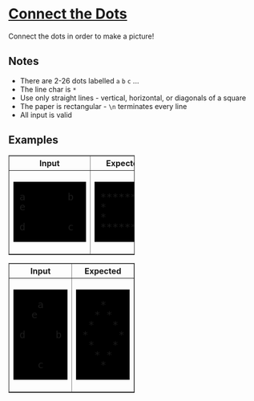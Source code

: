 # [Connect the Dots](https://www.codewars.com/kata/connect-the-dots "https://www.codewars.com/kata/5d6a11ab2a1ef8001dd1e817")

Connect the dots in order to make a picture!

## Notes

* There are 2-26 dots labelled  `a` `b` `c` ...
* The line char is `*`
* Use only straight lines - vertical, horizontal, or diagonals of a square
* The paper is rectangular - `\n` terminates every line
* All input is valid

## Examples

<table border='1' style='width:50%'>
<tr><th style='width:50%'>Input</th><th>Expected</th></tr>
<tr><td>
<pre style='background:black;font-size:20px;line-height:20px;font-family:monospace;'>&nbsp;
&nbsp;a&nbsp;&nbsp;&nbsp;&nbsp;&nbsp;&nbsp;&nbsp;b 
&nbsp;e         
&nbsp;           
&nbsp;d&nbsp;&nbsp;&nbsp;&nbsp;&nbsp;&nbsp;&nbsp;c 
&nbsp;
</pre>
</td>
<td>
<pre style='background:black;font-size:20px;line-height:20px;font-family:monospace;'>&nbsp;         
&nbsp;*********
&nbsp;*&nbsp;&nbsp;&nbsp;&nbsp;&nbsp;&nbsp;&nbsp;*
&nbsp;*&nbsp;&nbsp;&nbsp;&nbsp;&nbsp;&nbsp;&nbsp;*
&nbsp;*********
&nbsp;
</pre></td></tr>
</table>

<table border='1' style='width:50%;'>
<tr><th style='width:50%'>Input</th><th>Expected</th></tr>
<tr><td>
<pre style='background:black;font-size:20px;line-height:20px;font-family:monospace;'>&nbsp;
&nbsp;&nbsp;&nbsp;&nbsp;a
&nbsp;&nbsp;&nbsp;e
&nbsp;&nbsp;    
&nbsp;d&nbsp;&nbsp;&nbsp;&nbsp;&nbsp;b
&nbsp;&nbsp;
&nbsp;&nbsp;&nbsp;      
&nbsp;&nbsp;&nbsp;&nbsp;c
&nbsp;
</pre></td><td>
<pre style='background:black;font-size:20px;line-height:20px;font-family:monospace;'>&nbsp;    
&nbsp;&nbsp;&nbsp;&nbsp;*
&nbsp;&nbsp;&nbsp;*&nbsp;*
&nbsp;&nbsp;*&nbsp;&nbsp;&nbsp;*
&nbsp;*&nbsp;&nbsp;&nbsp;&nbsp;&nbsp;*
&nbsp;&nbsp;*&nbsp;&nbsp;&nbsp;*
&nbsp;&nbsp;&nbsp;*&nbsp;*
&nbsp;&nbsp;&nbsp;&nbsp;*
&nbsp;
</pre></td></tr>
</table>          